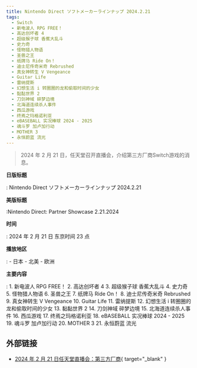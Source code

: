 ```yaml
---
title: Nintendo Direct ソフトメーカーラインナップ 2024.2.21
tags:
  - Switch
  - 新电波人 RPG FREE！
  - 高达创坏者 4
  - 超级猴子球 香蕉大乱斗
  - 史力奇
  - 怪物猎人物语
  - 圣兽之王
  - 纸牌马 Ride On！
  - 迪士尼传奇米奇 Rebrushed
  - 真女神转生 V Vengeance
  - Guitar Life
  - 雷纳提斯
  - 幻想生活 i 转圈圈的龙和偷取时间的少女
  - 黏黏世界 2
  - 刀剑神域 碎梦边境
  - 北海道连续杀人事件
  - 西瓜游戏
  - 终焉之玛格诺利亚
  - eBASEBALL 实况棒球 2024 - 2025
  - 魂斗罗 加卢加行动
  - MOTHER 3
  - 永恒蔚蓝 流光
---
```


> 2024 年 2 月 21 日，任天堂召开直播会，介绍第三方厂商Switch游戏的消息。

**日版标题**

:	Nintendo Direct ソフトメーカーラインナップ 2024.2.21

**美版标题**

:Nintendo Direct: Partner Showcase 2.21.2024

**时间**

:	2024 年 2 月 21 日 东京时间 23 点

**播放地区**

:	- 日本
	- 北美
	- 欧洲

**主要内容**

:	1. 新电波人 RPG FREE！
	2. 高达创坏者 4
	3. 超级猴子球 香蕉大乱斗
	4. 史力奇
	5. 怪物猎人物语
	6. 圣兽之王
	7. 纸牌马 Ride On！
	8. 迪士尼传奇米奇 Rebrushed
	9. 真女神转生 V Vengeance
	10. Guitar Life
	11. 雷纳提斯
	12. 幻想生活 i 转圈圈的龙和偷取时间的少女
	13. 黏黏世界 2
	14. 刀剑神域 碎梦边境
	15. 北海道连续杀人事件
	16. 西瓜游戏
	17. 终焉之玛格诺利亚
	18. eBASEBALL 实况棒球 2024 - 2025
	19. 魂斗罗 加卢加行动
	20. MOTHER 3
	21. 永恒蔚蓝 流光

## 外部链接

- [2024 年 2 月 21 日任天堂直播会：第三方厂商](https://www.bilibili.com/video/BV1vS421N7aH/){ target="_blank" }
